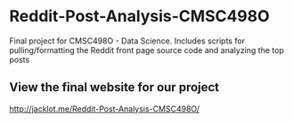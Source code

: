 Reddit-Post-Analysis-CMSC498O
=============================

Final project for CMSC498O - Data Science. Includes scripts for pulling/formatting the Reddit front page source code and analyzing the top posts

## View the final website for our project
http://jacklot.me/Reddit-Post-Analysis-CMSC498O/